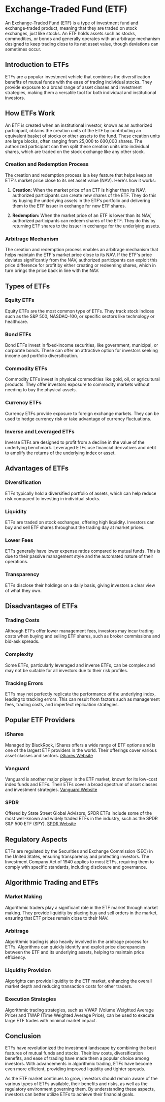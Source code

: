 # Exchange-Traded Fund (ETF)

An Exchange-Traded Fund (ETF) is a type of investment fund and exchange-traded product, meaning that they are traded on stock exchanges, just like stocks. An ETF holds assets such as stocks, commodities, or bonds and generally operates with an arbitrage mechanism designed to keep trading close to its net asset value, though deviations can sometimes occur.

## Introduction to ETFs

ETFs are a popular investment vehicle that combines the diversification benefits of mutual funds with the ease of trading individual stocks. They provide exposure to a broad range of asset classes and investment strategies, making them a versatile tool for both individual and institutional investors. 

## How ETFs Work

An ETF is created when an institutional investor, known as an authorized participant, obtains the creation units of the ETF by contributing an equivalent basket of stocks or other assets to the fund. These creation units are large blocks, often ranging from 25,000 to 600,000 shares. The authorized participant can then split these creation units into individual shares, which are traded on the stock exchange like any other stock.

### Creation and Redemption Process

The creation and redemption process is a key feature that helps keep an ETF's market price close to its net asset value (NAV). Here's how it works:

1. **Creation:** When the market price of an ETF is higher than its NAV, authorized participants can create new shares of the ETF. They do this by buying the underlying assets in the ETF’s portfolio and delivering them to the ETF issuer in exchange for new ETF shares.

2. **Redemption:** When the market price of an ETF is lower than its NAV, authorized participants can redeem shares of the ETF. They do this by returning ETF shares to the issuer in exchange for the underlying assets.

### Arbitrage Mechanism

The creation and redemption process enables an arbitrage mechanism that helps maintain the ETF's market price close to its NAV. If the ETF's price deviates significantly from the NAV, authorized participants can exploit this price difference for profit by either creating or redeeming shares, which in turn brings the price back in line with the NAV.

## Types of ETFs

### Equity ETFs

Equity ETFs are the most common type of ETFs. They track stock indices such as the S&P 500, NASDAQ-100, or specific sectors like technology or healthcare.

### Bond ETFs

Bond ETFs invest in fixed-income securities, like government, municipal, or corporate bonds. These can offer an attractive option for investors seeking income and portfolio diversification.

### Commodity ETFs

Commodity ETFs invest in physical commodities like gold, oil, or agricultural products. They offer investors exposure to commodity markets without needing to buy the physical assets.

### Currency ETFs

Currency ETFs provide exposure to foreign exchange markets. They can be used to hedge currency risk or take advantage of currency fluctuations.

### Inverse and Leveraged ETFs

Inverse ETFs are designed to profit from a decline in the value of the underlying benchmark. Leveraged ETFs use financial derivatives and debt to amplify the returns of the underlying index or asset.

## Advantages of ETFs

### Diversification

ETFs typically hold a diversified portfolio of assets, which can help reduce risk compared to investing in individual stocks.

### Liquidity

ETFs are traded on stock exchanges, offering high liquidity. Investors can buy and sell ETF shares throughout the trading day at market prices.

### Lower Fees

ETFs generally have lower expense ratios compared to mutual funds. This is due to their passive management style and the automated nature of their operations.

### Transparency

ETFs disclose their holdings on a daily basis, giving investors a clear view of what they own.

## Disadvantages of ETFs

### Trading Costs

Although ETFs offer lower management fees, investors may incur trading costs when buying and selling ETF shares, such as broker commissions and bid-ask spreads.

### Complexity

Some ETFs, particularly leveraged and inverse ETFs, can be complex and may not be suitable for all investors due to their risk profiles.

### Tracking Errors

ETFs may not perfectly replicate the performance of the underlying index, leading to tracking errors. This can result from factors such as management fees, trading costs, and imperfect replication strategies.

## Popular ETF Providers

### iShares

Managed by BlackRock, iShares offers a wide range of ETF options and is one of the largest ETF providers in the world. Their offerings cover various asset classes and sectors. [iShares Website](https://www.ishares.com)

### Vanguard

Vanguard is another major player in the ETF market, known for its low-cost index funds and ETFs. Their ETFs cover a broad spectrum of asset classes and investment strategies. [Vanguard Website](https://www.vanguard.com)

### SPDR

Offered by State Street Global Advisors, SPDR ETFs include some of the most well-known and widely traded ETFs in the industry, such as the SPDR S&P 500 ETF (SPY). [SPDR Website](https://www.ssga.com)

## Regulatory Aspects

ETFs are regulated by the Securities and Exchange Commission (SEC) in the United States, ensuring transparency and protecting investors. The Investment Company Act of 1940 applies to most ETFs, requiring them to comply with specific standards, including disclosure and governance.

## Algorithmic Trading and ETFs

### Market Making

Algorithmic traders play a significant role in the ETF market through market making. They provide liquidity by placing buy and sell orders in the market, ensuring that ETF prices remain close to their NAV.

### Arbitrage

Algorithmic trading is also heavily involved in the arbitrage process for ETFs. Algorithms can quickly identify and exploit price discrepancies between the ETF and its underlying assets, helping to maintain price efficiency.

### Liquidity Provision

Algorights can provide liquidity to the ETF market, enhancing the overall market depth and reducing transaction costs for other traders.

### Execution Strategies

Algorithmic trading strategies, such as VWAP (Volume Weighted Average Price) and TWAP (Time Weighted Average Price), can be used to execute large ETF trades with minimal market impact.

## Conclusion

ETFs have revolutionized the investment landscape by combining the best features of mutual funds and stocks. Their low costs, diversification benefits, and ease of trading have made them a popular choice among investors. With advancements in algorithmic trading, ETFs have become even more efficient, providing improved liquidity and tighter spreads.

As the ETF market continues to grow, investors should remain aware of the various types of ETFs available, their benefits and risks, as well as the regulatory environment governing them. By understanding these aspects, investors can better utilize ETFs to achieve their financial goals.